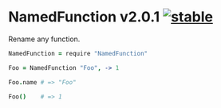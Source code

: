 
# NamedFunction v2.0.1 [![stable](http://badges.github.io/stability-badges/dist/stable.svg)](http://github.com/badges/stability-badges)

Rename any function.

```coffee
NamedFunction = require "NamedFunction"

Foo = NamedFunction "Foo", -> 1

Foo.name # => "Foo"

Foo()    # => 1
```
